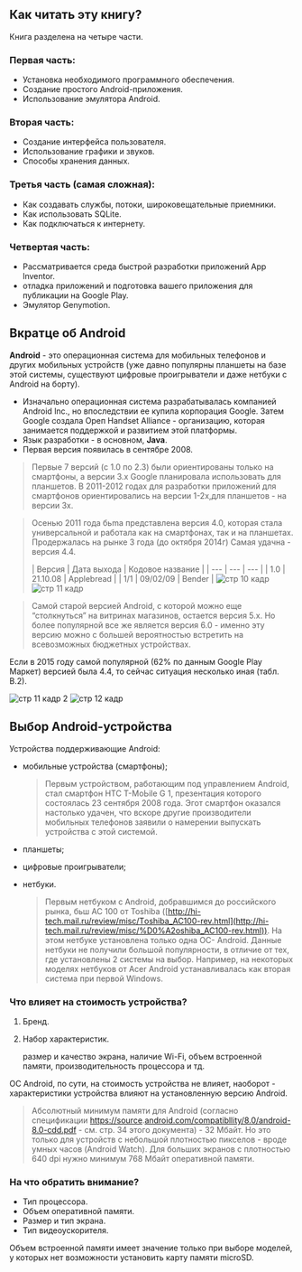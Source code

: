 ## Как читать эту книгу?

Книга разделена на четыре части.

### Первая часть:

- Установка необходимого программного обеспечения.
- Создание простого Android-приложения.
- Использование эмулятора Android.

### Вторая часть:

- Создание интерфейса пользователя.
- Использование графики и звуков.
- Способы хранения данных.

### Третья часть (самая сложная):

- Как создавать службы, потоки, широковещательные приемники.
- Как использовать SQLite.
- Как подключаться к интернету.

### Четвертая часть:

- Рассматривается среда быстрой разработки приложений Арр lnventor.
- отладка приложений и подготовка вашего приложения для публикации на Google Рlау.
- Эмулятор Genymotion.

## Вкратце об Android

**Android** - это операционная система для мобильных телефонов и других мобильных устройств (уже давно популярны планшеты на базе этой системы, существуют цифровые проигрыватели и даже нетбуки с Android на борту).

- Изначально операционная система разрабатывалась компанией Android lnc., но впоследствии ее купила корпорация Google. Затем Google создала Ореп Handset Alliance - организацию, которая занимается поддержкой и развитием этой платформы.
- Язык разработки - в основном, **Java**.
- Первая версия появилась в сентябре 2008.

> Первые 7 версий (с 1.0 по 2.3) были ориентированы только на смартфоны, а версии 3.х Google планировала использовать для планшетов. В 2011-2012 годах для разработки приложений для смартфонов ориентировались на версии 1-2х,для планшетов - на версии 3х.
>

> Осенью 2011 года бьmа представлена версия 4.0, которая стала универсальной и работала как на смартфонах,
так и на планшетах. Продержалась на рынке 3 года (до октября 2014г) Самая удачна - версия 4.4.
>
> | Версия | Дата выхода | Кодовое название |
| --- | --- | --- |
| 1.0 | 21.10.08 | Applebread |
| 1/1 | 09/02/09 | Bender |
 ![стр 10 кадр](https://user-images.githubusercontent.com/55590294/218471807-2ea7a1f3-bf59-40f6-8587-38ecf2cfa421.jpg)
 ![стр 11 кадр](https://user-images.githubusercontent.com/55590294/218471864-06fbe9ec-cbf9-44ed-b7ef-8b6c41fe759c.jpg)

  > Самой старой версией Android, с которой можно еще “столкнуться” на витринах магазинов, остается версия 5.х. Но более популярной все же является версия 6.0 - именно эту версию можно с большей вероятностью встретить на всевозможных бюджетных устройствах.
  >

  Если в 2015 году самой популярной (62% по данным Google Play Маркет) версией была 4.4, то сейчас ситуация несколько иная (табл. В.2).

![стр 11 кадр 2](https://user-images.githubusercontent.com/55590294/218471914-df28debe-9b2f-45b2-bd7d-840d7d7bf531.jpg)
![стр 12 кадр](https://user-images.githubusercontent.com/55590294/218471923-87039426-d3f1-4baa-b549-0f46042adc3d.jpg)



## Выбор Android-ycтpoйcтвa

Устройства поддерживающие Android:

- мобильные устройства (смартфоны);

  > Первым устройством, работающим под управлением Android, стал смартфон НТС T-MoЬile G 1, презентация которого состоялась 23 сентября 2008 года. Эгот смартфон оказался настолько удачен, что вскоре другие производители мобильных телефонов заявили о намерении выпускать устройства с этой системой.
>
- планшеты;
- цифровые проигрыватели;
- нетбуки.

  > Первым нетбуком с Android, добравшимся до российского рынка, бьш АС 100 от Toshiba ([http://hi-tech.mail.ru/review/misc/Тoshiba_AC100-rev.html](http://hi-tech.mail.ru/review/misc/%D0%A2oshiba_AC100-rev.html)). На этом нетбуке установлена только одна ОС- Android. Данные нетбуки не получили большой популярности, в отличие от тех, где установлены 2 системы на выбор. Например, на некоторых моделях нетбуков от Acer Android устанавливалась как вторая система при первой Windows.
>

### Что влияет на стоимость устройства?

1. Бренд.
2. Набор характеристик.

   размер и качество экрана, наличие Wi-Fi, объем встроенной памяти, производительность процессора и тд.


ОС Android, по сути, на стоимость устройства не влияет, наоборот - характеристики устройства влияют на установленную версию Android.

> Абсолютный минимум памяти для Android (согласно спецификации [https://source](https://source/).[android.com/compatibllity/8.0/android-8.0-cdd.pdf](http://android.com/compatibllity/8.0/android-8.0-cdd.pdf) - см. стр. 34 этого документа) - 32 Мбайт. Но это только для устройств с небольшой плотностью пикселов - вроде умных часов (Android Watch).
Для больших экранов с плотностью 640 dpi нужно минимум 768 Мбайт оперативной памяти.
>

### На что обратить внимание?

- Тип процессора.
- Объем оперативной памяти.
- Размер и тип экрана.
- Тип видеоускорителя.

Объем встроенной памяти имеет значение только при выборе моделей, у которых нет возможности установить карту памяти microSD.
